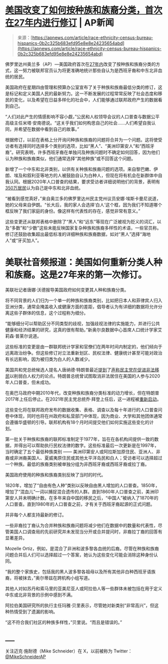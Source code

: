 <!--yml

category: 未分类

date: 2024-05-29 12:44:44

-->

# [美国改变了如何按种族和族裔分类，首次在27年内进行修订](https://apnews.com/article/politics-race-and-ethnicity-hispanics-9773cd84b9a6793886713ccb71f3f5d7) | AP新闻

> 来源：[https://apnews.com/article/race-ethnicity-census-bureau-hispanics-0b2c325b683efd95e8e8e24235654abd](https://apnews.com/article/race-ethnicity-census-bureau-hispanics-0b2c325b683efd95e8e8e24235654abd)

佛罗里达州奥兰多（AP）—美国政府首次在[27年内](https://apnews.com/article/politics-race-and-ethnicity-hispanics-9773cd84b9a6793886713ccb71f3f5d7)改变了按种族和族裔分类的方式，这一努力被联邦官员认为将更准确地统计那些自认为是西班牙裔和中东北非血统的居民。

美国政府在星期四由管理和预算办公室宣布了关于种族和族裔最低分类的修订，这是标记和定义美国人民的最新努力。这一不断发展的过程常常反映了社会态度和移民的变化，以及希望在日益多样化的社会中，人们能够通过联邦政府产生的数据看到自己。

“人们对此产生的情感影响不容小觑，”公民和人权领导会议的人口普查与数据公平高级主任米塔·安南德说。“这关乎我们如何构思自己的社会……人们希望自我认同，并希望在数据中看到自己的故事。”

根据修订，以前在表格上分开询问种族和族裔的问题将合并为一个问题。这将使受访者有选择同时选择多个类别的选项，比如“黑人”、“美洲印第安人”和“西班牙裔”。研究表明，许多西班牙裔在单独问及种族问题时不确定如何回答，因为他们认为种族和族裔类似，他们通常选择“其他种族”或不回答这个问题。

新增了一个中东和北非类别，以供有关种族和族裔问题的选项。来自黎巴嫩、伊朗、埃及和叙利亚等地方的人被鼓励自认为白种人，但现在将有机会在新群体中自我认同。根据2020年人口普查的结果，要求受访者详细说明他们的背景，表明有[350万居民](https://apnews.com/article/race-hispanic-ethnicity-2020-census-57a5d61258aa1c78099d52b0302eafc0)认为自己是中东和北非血统。

“被看到感觉真好，”来自奥兰多的佛罗里达州民主党州议员安娜·埃斯卡曼尼说道，她的父母来自伊朗。“长大后，我的家人会选择‘白人’这个框，因为我们不知道哪个框反映了我们家庭的身份。像这样有代表性的存在，感觉非常有意义。”

这些变更还从联邦表格中删除了“黑人”和“远东”等现在广泛被视为贬义的词汇，以及“多数”和“少数”这些未能反映国家复杂种族和族裔多样性的术语，一些官员称。修订还鼓励收集超出最低标准的详细种族和族裔数据，如对“黑人”选择“海地人”或“牙买加人”。

# 美联社音频报道：美国如何重新分类人种和族裔。这是27年来的第一次修订。

美联社记者唐娜·沃德报导美国政府如何变更其人种和族裔分类。

将不同背景的人们归为一个单一的种族和族裔类别，比如把日本人和菲律宾人归入亚洲分类，通常会掩盖收入或健康方面的差距，倡导者认为有详细的数据将允许分离这些子群体的信息，这个过程称为细分。

“能够细分可以帮助区分不同类型的歧视，加强歧视法律的实施能力，并进行公共健康和经济结果的研究，这真的很有帮助。”新奥尔良数据中心首席人口统计学家艾莉森·普莱尔说道。

这些标准的变更是由一群联邦统计学家和官僚们在两年时间内制定的，他们倾向于远离政治纷争。但这些修订对立法重新划区、民权法律、健康统计甚至可能对政治有长远影响，因为被归类为白人的人数减少。

美国共和党总统候选人提名人唐纳德·特朗普最近[提到](https://apnews.com/article/trump-immigration-biden-gop-voters-border-migrants-1fc6624188f540f495e1087bee64318e)了[声称民主党在促进非法移民](https://apnews.com/article/great-white-replacement-theory-explainer-c86f309f02cd14062f301ce6b9228e33)以削弱白人权力的论点。特朗普总统曾试图取消非法居住在美国的人参与2020年人口普查，但未成功。

在奥巴马政府中期2010年代，改变种族和族裔分类标准的动力增长，但在特朗普2017年上任后停止。在2021年民主党总统乔·拜登上任后，这一进程被[重新启动](https://apnews.com/article/north-africa-government-and-politics-hispanics-a81c6c01b6a3fe4946a41f70640f2194)。

这些变化将在联邦政府发布的数据收集、表格、调查以及每十年进行的人口普查问卷中体现，同时也将在州政府和私营部门中体现，因为商业、大学和其他团体通常会遵循华盛顿的引导。联邦机构有18个月时间提交他们如何实施这些变化的计划。

第一批关于种族和族裔的联邦标准制定于1977年，旨在在各机构间提供一致的数据，并得出可以帮助执行民权法律的数字。这些标准最后一次更新是在1997年，当时确定了五个最低种族类别 —— 美洲印第安人或阿拉斯加原住民、亚洲人、非裔或非洲裔美国人、夏威夷原住民或其他太平洋岛民和白人；受访者可以选择超过一个种族。最低的族裔类别被单独分组为非西班牙裔或西班牙裔或拉丁裔。

美国政府使用的种族和族裔类别反映了当时的时代。

1820年，增加了“自由有色人种”类别以反映自由黑人增加的人口普查。1850年，增加了“混血儿”一词以捕捉混合遗传的人群。直到1860年人口普查之前，美洲印第安人并未明确计数。在多年来自中国的移民之后，“中国人”被纳入了1870年的人口普查。直到1980年的人口普查之前，才有关于西班牙裔起源的正式问题。

并非每个人都支持最新的修订。

一些非裔拉丁裔认为合并种族和族裔问题将减少他们在数据中的数量和代表性，尽管美国人口调查局的先前研究并未发现当分开或合并提问时，非裔拉丁裔的回答有显著差异。

Mozelle Ortiz，例如，是混合了非洲和波多黎各血统的后裔。尽管在种族和族裔问题合并后人们可以选择超过一个答案，她认为这些变化可能会消除这种身份认同。

“我的整个家族史，包括我的黑人波多黎各祖母以及所有其他非白种西班牙语族裔，将被抹去，”奥尔蒂兹在跨机构小组写道。

其他人对如苏丹和索马里的亚美尼亚人或阿拉伯人等一些群体未被包括在用于定义中东或北非背景的示例中感到不满。

阿拉伯美国研究所的执行主任玛雅·贝里表示，尽管她对新类别“非常高兴”，但这种热情受到了遗漏的影响。

“这不符合我们社区的种族多样性，”贝里说。“而且是错误的。”

## ___

关注迈克·施耐德（Mike Schneider）在 X，以前被称为 Twitter：[@MikeSchneiderAP](https://twitter.com/MikeSchneiderAP)

